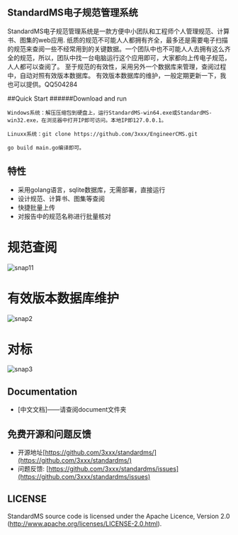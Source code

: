 ## StandardMS电子规范管理系统


StandardMS电子规范管理系统是一款方便中小团队和工程师个人管理规范、计算书、图集的web应用.
纸质的规范不可能人人都拥有齐全，最多还是需要电子扫描的规范来查阅一些不经常用到的关键数据。一个团队中也不可能人人去拥有这么齐全的规范，所以，团队中找一台电脑运行这个应用即可，大家都向上传电子规范，人人都可以查阅了。
至于规范的有效性，采用另外一个数据库来管理，查阅过程中，自动对照有效版本数据库。
有效版本数据库的维护，一般定期更新一下，我也可以提供。QQ504284


##Quick Start
######Download and run

    Windows系统：解压压缩包到硬盘上，运行StandardMS-win64.exe或StandardMS-win32.exe，在浏览器中打开IP即可访问。本地IP即127.0.0.1。
    
    Linuxx系统：git clone https://github.com/3xxx/EngineerCMS.git
    
    go build main.go编译即可。

## 特性
* 采用golang语言，sqlite数据库，无需部署，直接运行
* 设计规范、计算书、图集等查阅
* 快捷批量上传
* 对报告中的规范名称进行批量核对

# 规范查阅

![snap11](https://user-images.githubusercontent.com/10678867/46246124-66ac3600-c42b-11e8-8961-8a09511cce9e.png)

# 有效版本数据库维护

![snap2](https://user-images.githubusercontent.com/10678867/46246127-6ca21700-c42b-11e8-89b0-1067888b09a7.png)

# 对标

![snap3](https://user-images.githubusercontent.com/10678867/46246128-6f047100-c42b-11e8-877b-87b6507af6c2.png)


## Documentation

* [中文文档]——请查阅document文件夹

## 免费开源和问题反馈

* 开源地址[https://github.com/3xxx/standardms/](https://github.com/3xxx/standardms/)
* 问题反馈: [https://github.com/3xxx/standardms/issues](https://github.com/3xxx/standardms/issues)

## LICENSE

StandardMS source code is licensed under the Apache Licence, Version 2.0
(http://www.apache.org/licenses/LICENSE-2.0.html).
